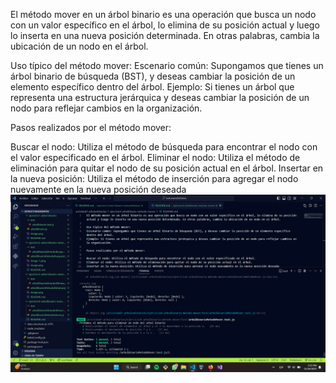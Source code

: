 El método mover en un árbol binario es una operación que busca un nodo con un valor específico en el árbol, lo elimina de su posición actual y luego lo inserta en una nueva posición determinada. En otras palabras, cambia la ubicación de un nodo en el árbol.

Uso típico del método mover:
Escenario común: Supongamos que tienes un árbol binario de búsqueda (BST), y deseas cambiar la posición de un elemento específico dentro del árbol.
Ejemplo: Si tienes un árbol que representa una estructura jerárquica y deseas cambiar la posición de un nodo para reflejar cambios en la organización.

Pasos realizados por el método mover:

Buscar el nodo: Utiliza el método de búsqueda para encontrar el nodo con el valor especificado en el árbol.
Eliminar el nodo: Utiliza el método de eliminación para quitar el nodo de su posición actual en el árbol.
Insertar en la nueva posición: Utiliza el método de inserción para agregar el nodo nuevamente en la nueva posición deseada
![Alt text](image.png)
